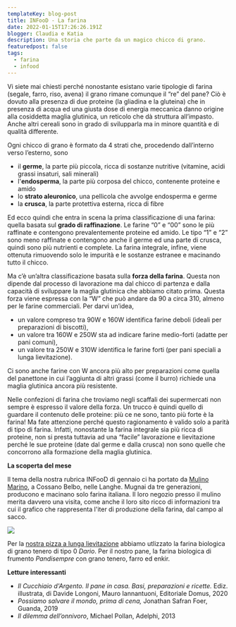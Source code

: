 ```yaml
---
templateKey: blog-post
title: INFooD - La farina
date: 2022-01-15T17:26:26.191Z
blogger: Claudia e Katia
description: Una storia che parte da un magico chicco di grano.
featuredpost: false
tags:
  - farina
  - infood
---
```

Vi siete mai chiesti perché nonostante esistano varie tipologie di farina (segale, farro, riso, avena) il grano rimane comunque il “re” del pane?  Ciò è dovuto alla presenza di due proteine (la gliadina e la gluteina) che in presenza di acqua ed una giusta dose di energia meccanica danno origine alla cosiddetta maglia glutinica, un reticolo che dà struttura all’impasto.  Anche altri cereali sono in grado di svilupparla ma in minore quantità e di qualità differente.

Ogni chicco di grano è formato da 4 strati che, procedendo dall’interno verso l’esterno, sono

* il **germe**, la parte più piccola, ricca di sostanze nutritive (vitamine, acidi grassi insaturi, sali minerali)
* l'**endosperma**, la parte più corposa del chicco, contenente proteine e amido
* lo **strato aleuronico**, una pellicola che avvolge endosperma e germe
* la **crusca**, la parte protettiva esterna, ricca di fibre

Ed ecco quindi che entra in scena la prima classificazione di una farina: quella basata sul **grado di raffinazione**.  Le farine “0” e “00” sono le più raffinate e contengono prevalentemente proteine ed amido.  Le tipo “1” e “2” sono meno raffinate e contengono anche il germe ed una parte di crusca, quindi sono più nutrienti e complete.  La farina integrale, infine, viene ottenuta rimuovendo solo le impurità e le sostanze estranee e macinando tutto il chicco.

Ma c’è un’altra classificazione basata sulla **forza della farina**.  Questa non dipende dal processo di lavorazione ma dal chicco di partenza e dalla capacità di sviluppare la maglia glutinica che abbiamo citato prima.  Questa forza viene espressa con la “W” che può andare da 90 a circa 310, almeno per le farine commerciali.  Per darvi un’idea, 

* un valore compreso tra 90W e 160W identifica farine deboli (ideali per preparazioni di biscotti),
* un valore tra 160W e 250W sta ad indicare farine medio-forti (adatte per pani comuni),
* un valore tra 250W e 310W identifica le farine forti (per pani speciali a lunga lievitazione). 

Ci sono anche farine con W ancora più alto per preparazioni come quella del panettone in cui l’aggiunta di altri grassi (come il burro) richiede una maglia glutinica ancora più resistente.

Nelle confezioni di farina che troviamo negli scaffali dei supermercati non sempre è espresso il valore della forza.  Un trucco è quindi quello di guardare il contenuto delle proteine: più ce ne sono, tanto più forte è la farina!  Ma fate attenzione perché questo ragionamento è valido solo a parità di tipo di farina. Infatti, nonostante la farina integrale sia più ricca di proteine, non si presta tuttavia ad una “facile” lavorazione e lievitazione perché le sue proteine (date dal germe e dalla crusca) non sono quelle che concorrono alla formazione della maglia glutinica.

**La scoperta del mese**

Il tema della nostra rubrica INFooD di gennaio ci ha portato da [Mulino Marino](https://www.mulinomarino.it), a Cossano Belbo, nelle Langhe. Mugnai da tre generazioni, producono e macinano solo farina italiana. Il loro negozio presso il mulino merita davvero una visita, come anche il loro sito ricco di informazioni tra cui il grafico che rappresenta l'iter di produzione della farina, dal campo al sacco.



![](/img/camposacco.jpg)

Per la [nostra pizza a lunga lievitazione](https://www.pomodorialsole.com/recipes/2022-01-26-pizza/) abbiamo utlizzato la farina biologica di grano tenero di tipo 0 *Dario*.  Per il nostro pane, la farina biologica di frumento *Pandisempre* con grano tenero, farro ed enkir. 



**Letture interessanti**

* *Il Cucchiaio d'Argento. Il pane in casa. Basi, preparazioni e ricette.* Ediz. illustrata, di Davide Longoni, Mauro Iannantuoni, Editoriale Domus, 2020
* *Possiamo salvare il mondo, prima di cena,* Jonathan Safran Foer, Guanda, 2019
* *Il dilemma dell’onnivoro*, Michael Pollan, Adelphi, 2013